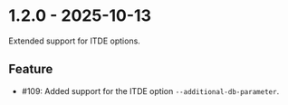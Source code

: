 # 1.2.0 - 2025-10-13

Extended support for ITDE options.

## Feature

* #109: Added support for the ITDE option `--additional-db-parameter`.
